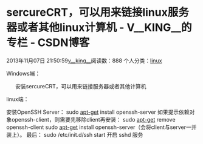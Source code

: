 # sercureCRT，可以用来链接linux服务器或者其他linux计算机 - V__KING__的专栏 - CSDN博客





2013年11月07日 21:50:59[v__king__](https://me.csdn.net/V__KING__)阅读数：888
个人分类：[linux](https://blog.csdn.net/V__KING__/article/category/1733387)









Windows端：


      安装sercureCRT，可以用来链接服务器或者其他计算机

linux端：



安装OpenSSH Server：
sudo [apt-get](http://zhidao.baidu.com/search?word=apt-get&fr=qb_search_exp&ie=utf8) install openssh-server
如果提示依赖对象openssh-client，则需要先移除client再安装：
sudo [apt-get](http://zhidao.baidu.com/search?word=apt-get&fr=qb_search_exp&ie=utf8) remove openssh-client
sudo [apt-get](http://zhidao.baidu.com/search?word=apt-get&fr=qb_search_exp&ie=utf8) install openssh-server（会将client与server一并装上）。
最后：
sudo /etc/init.d/ssh start 开启 sshd 服务








